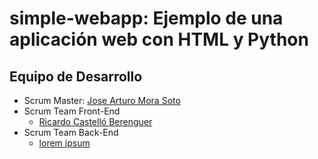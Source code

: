 # simple-webapp: Ejemplo de una aplicación web con HTML y Python

## Equipo de Desarrollo

- Scrum Master: [Jose Arturo Mora Soto](https://github.com/jarturomora)
- Scrum Team Front-End
  - [Ricardo Castelló Berenguer](https://github.com/RicardoCastelloBerenguer)
- Scrum Team Back-End
  - [lorem ipsum](#<>)
